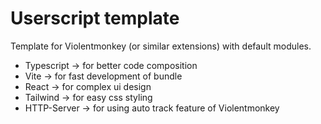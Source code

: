 # Userscript template

Template for Violentmonkey (or similar extensions) with default modules.
- Typescript -> for better code composition
- Vite -> for fast development of bundle
- React -> for complex ui design
- Tailwind -> for easy css styling
- HTTP-Server -> for using auto track feature of Violentmonkey